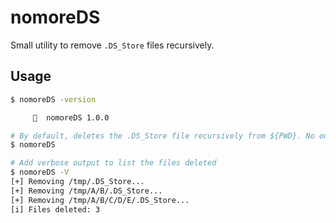 # nomoreDS

Small utility to remove `.DS_Store` files recursively.

## Usage

```sh
$ nomoreDS -version

     📄  nomoreDS 1.0.0

# By default, deletes the .DS_Store file recursively from ${PWD}. No output
$ nomoreDS

# Add verbose output to list the files deleted
$ nomoreDS -V
[+] Removing /tmp/.DS_Store...
[+] Removing /tmp/A/B/.DS_Store...
[+] Removing /tmp/A/B/C/D/E/.DS_Store...
[i] Files deleted: 3
```
